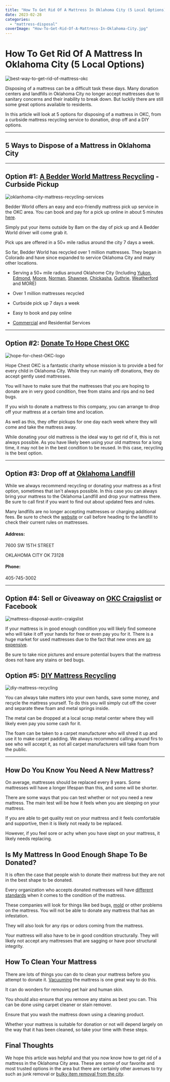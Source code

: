 ```yaml
---
title: "How To Get Rid Of A Mattress In Oklahoma City (5 Local Options)"
date: 2023-02-28
categories: 
  - "mattress-disposal"
coverImage: "How-To-Get-Rid-Of-A-Mattress-In-Oklahoma-City.jpg"
---
```


# How To Get Rid Of A Mattress In Oklahoma City (5 Local Options)

![best-way-to-get-rid-of-mattress-okc](images/Most-Attractive-Youtube-Thumbnail-2023-02-28T091137.952-1024x576.png)

Disposing of a mattress can be a difficult task these days. Many donation centers and landfills in Oklahoma City no longer accept mattresses due to sanitary concerns and their inability to break down. But luckily there are still some great options available to residents.

In this article will look at 5 options for disposing of a mattress in OKC, from a curbside mattress recycling service to donation, drop off and a DIY options.

* * *

## 5 Ways to Dispose of a Mattress in Oklahoma City

* * *

## Option #1: [A Bedder World Mattress Recycling](https://www.abedderworld.com/Oklahoma-City-OK) - Curbside Pickup

![oklanhoma-city-mattress-recycling-services](images/Screen-Shot-2023-02-28-at-8.26.44-AM-1024x586.png)

Bedder World offers an easy and eco-friendly mattress pick up service in the OKC area. You can book and pay for a pick up online in about 5 minutes [here](https://www.abedderworld.com/Oklahoma-City-OK).

Simply put your items outside by 8am on the day of pick up and A Bedder World driver will come grab it.

Pick ups are offered in a 50+ mile radius around the city 7 days a week.

So far, Bedder World has recycled over 1 million mattresses. They began in Colorado and have since expanded to service Oklahoma City and many other locations.

- Serving a 50+ mile radius around Oklahome City (Including [Yukon](https://www.abedderworld.com/Yukon-OK), [Edmond](https://www.abedderworld.com/Edmond-OK), [Moore](https://www.abedderworld.com/Moore-OK), [Norman](https://www.abedderworld.com/Norman-OK), [Shawnee](https://www.abedderworld.com/Shawnee-OK), [Chickasha](https://www.abedderworld.com/Chickasha-OK), [Guthrie](https://www.abedderworld.com/Guthrie-OK), [Weatherford](https://www.abedderworld.com/Weatherford-OK) and MORE)

- Over 1 million mattresses recycled

- Curbside pick up 7 days a week

- Easy to book and pay online

- [Commercial](https://www.abedderworld.com/commercial/) and Residential Services

* * *

## Option #2: [Donate To Hope Chest OKC](https://www.hopechestokc.org/donate/#:~:text=Donate%20Thanks%20for%20contributing%20to%20Hope%20Chest%20OKC%E2%80%99s,here%20are%20some%20amounts%20to%20keep%20in%20mind%3A)

![hope-for-chest-OKC-logo](images/Screen-Shot-2023-02-28-at-8.38.44-AM.png)

Hope Chest OKC is a fantastic charity whose mission is to provide a bed for every child in Oklahoma City. While they run mainly off donations, they do accept gently used mattresses. 

You will have to make sure that the mattresses that you are hoping to donate are in very good condition, free from stains and rips and no bed bugs.

If you wish to donate a mattress to this company, you can arrange to drop off your mattress at a certain time and location.

As well as this, they offer pickups for one day each week where they will come and take the mattress away. 

While donating your old mattress is the ideal way to get rid of it, this is not always possible. As you have likely been using your old mattress for a long time, it may not be in the best condition to be reused. In this case, recycling is the best option.

* * *

## Option #3: Drop off at [Oklahoma Landfill](https://www.wasteconnections.com/oklahoma-landfill/)

While we always recommend recycling or donating your mattress as a first option, sometimes that isn't always possible. In this case you can always bring your mattress to the Oklahoma Landfill and drop your mattress there. Be sure to call first if you want to find out about updated fees and rules.

Many landfills are no longer accepting mattresses or charging additional fees. Be sure to check the [website](https://www.wasteconnections.com/oklahoma-landfill/) or call before heading to the landfill to check their current rules on mattresses.

#### Address:

7600 SW 15TH STREET

OKLAHOMA CITY OK 73128

#### Phone:

405-745-3002

* * *

## Option #4: Sell or Giveaway on [OKC Craigslist](https://oklahomacity.craigslist.org/) or Facebook

![mattress-disposal-austin-craigslist](images/Screen-Shot-2019-12-11-at-8.06.07-AM-edited.png)

If your mattress is in good enough condition you will likely find someone who will take it off your hands for free or even pay you for it. There is a huge market for used mattresses due to the fact that new ones are [so expensive](https://www.abedderworld.com/most-expensive-mattresses.html/).

Be sure to take nice pictures and ensure potential buyers that the mattress does not have any stains or bed bugs.

## Option #5: [DIY Mattress Recycling](https://www.abedderworld.com/how-to-recycle-a-mattress/)

![diy-mattress-recycling](images/Screen-Shot-2020-06-18-at-1.38.30-PM.png)

You can always take matters into your own hands, save some money, and recycle the mattress yourself. To do this you will simply cut off the cover and separate thew foam and metal springs inside.

The metal can be dropped at a local scrap metal center where they will likely even pay you some cash for it.

The foam can be taken to a carpet manufacturer who will shred it up and use it to make carpet padding. We always recommend calling around firs to see who will accept it, as not all carpet manufacturers will take foam from the public.

* * *

## How Do You Know You Need A New Mattress?

On average, mattresses should be replaced every 8 years. Some mattresses will have a longer lifespan than this, and some will be shorter.

There are some ways that you can test whether or not you need a new mattress. The main test will be how it feels when you are sleeping on your mattress.

If you are able to get quality rest on your mattress and it feels comfortable and supportive, then it is likely not ready to be replaced. 

However, if you feel sore or achy when you have slept on your mattress, it likely needs replacing.

## Is My Mattress In Good Enough Shape To Be Donated?

It is often the case that people wish to donate their mattress but they are not in the best shape to be donated. 

Every organization who accepts donated mattresses will have [different standards](https://www.abedderworld.com/does-goodwill-take-mattresses-4-alternative-options.html/) when it comes to the condition of the mattress.

These companies will look for things like bed bugs, [mold](https://www.abedderworld.com/mold-on-a-mattress.html/) or other problems on the mattress. You will not be able to donate any mattress that has an infestation.

They will also look for any rips or odors coming from the mattress.

Your mattress will also have to be in good condition structurally. They will likely not accept any mattresses that are sagging or have poor structural integrity.

## How To Clean Your Mattress 

There are lots of things you can do to clean your mattress before you attempt to donate it. [Vacuuming](https://www.abedderworld.com/mattress-vacuums.html/) the mattress is one great way to do this.

It can do wonders for removing pet hair and human skin. 

You should also ensure that you remove any stains as best you can. This can be done using carpet cleaner or stain remover.

Ensure that you wash the mattress down using a cleaning product. 

Whether your mattress is suitable for donation or not will depend largely on the way that it has been cleaned, so take your time with these steps.

## Final Thoughts 

We hope this article was helpful and that you now know how to get rid of a mattress in the Oklahoma City area. These are some of our favorite and most trusted options in the area but there are certainly other avenues to try such as junk removal or [bulky item removal from the city](https://www.okc.gov/departments/utilities/trash-bulk-waste).

